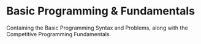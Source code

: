 # Basic Programming & Fundamentals
Containing the Basic Programming Syntax and Problems, along with the Competitive Programming Fundamentals.
